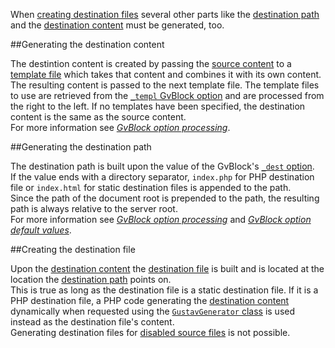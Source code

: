When [creating destination files](#creating-the-destination-file) several other parts like the [destination path](#generating-the-destination-path) and the [destination content](#generating-the-destination-content) must be generated, too.  



##Generating the destination content

The destintion content is created by passing the [source content](Source-content) to a [template file](Template-files) which takes that content and combines it with its own content. The resulting content is passed to the next template file. The template files to use are retrieved from the [`_templ` GvBlock option](Gustav-core-options#_templ) and are processed from the right to the left. If no templates have been specified, the destination content is the same as the source content.  
For more information see [*GvBlock option processing*](GvBlock-option-processing#array-_templ).



##Generating the destination path

The destination path is built upon the value of the GvBlock's [`_dest` option](Gustav-core-options#_dest).  
If the value ends with a directory separator, `index.php` for PHP destination file or `index.html` for static destination files is appended to the path.  
Since the path of the document root is prepended to the path, the resulting path is always relative to the server root.  
For more information see [*GvBlock option processing*](GvBlock-option-processing#string-_dest) and [*GvBlock option default values*](GvBlock-option-default-values#_dest_default).



##Creating the destination file

Upon the [destination content](#generating-the-destination-content) the [destination file](Destination-files) is built and is located at the location the [destination path](#generating-the-destination-path) points on.  
This is true as long as the destination file is a static destination file. If it is a PHP destination file, a PHP code generating the [destination content](#generating-the-destination-content) dynamically when requested using the [`GustavGenerator` class](API#gustavgenerator) is used instead as the destination file's content.  
Generating destination files for [disabled source files](Disabled-source-files) is not possible.